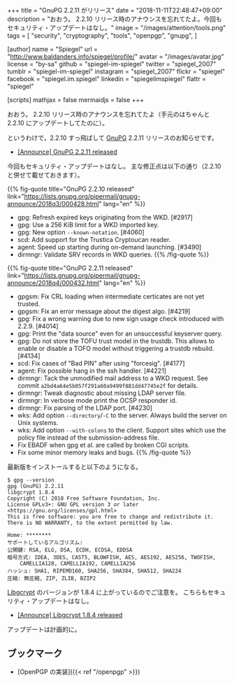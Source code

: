 +++
title = "GnuPG 2.2.11 がリリース"
date = "2018-11-11T22:48:47+09:00"
description = "おおう。 2.2.10 リリース時のアナウンスを忘れてたよ。今回もセキュリティ・アップデートはなし。"
image = "/images/attention/tools.png"
tags = [
  "security",
  "cryptography",
  "tools",
  "openpgp",
  "gnupg",
]

[author]
  name      = "Spiegel"
  url       = "http://www.baldanders.info/spiegel/profile/"
  avatar    = "/images/avatar.jpg"
  license   = "by-sa"
  github    = "spiegel-im-spiegel"
  twitter   = "spiegel_2007"
  tumblr    = "spiegel-im-spiegel"
  instagram = "spiegel_2007"
  flickr    = "spiegel"
  facebook  = "spiegel.im.spiegel"
  linkedin  = "spiegelimspiegel"
  flattr    = "spiegel"

[scripts]
  mathjax = false
  mermaidjs = false
+++

おおう。
2.2.10 リリース時のアナウンスを忘れてたよ（手元のはちゃんと 2.2.10 にアップデートしてたのに）。

というわけで，2.2.10 すっ飛ばして [GnuPG] 2.2.11 リリースのお知らせです。

- [[Announce] GnuPG 2.2.11 released](https://lists.gnupg.org/pipermail/gnupg-announce/2018q4/000432.html)

今回もセキュリティ・アップデートはなし。
主な修正点は以下の通り（2.2.10 と併せて載せておきます）。

{{% fig-quote title="GnuPG 2.2.10 released" link="https://lists.gnupg.org/pipermail/gnupg-announce/2018q3/000428.html" lang="en" %}}
- gpg: Refresh expired keys originating from the WKD.  [#2917]
- gpg: Use a 256 KiB limit for a WKD imported key.
- gpg: New option `--known-notation`.  [#4060]
- scd: Add support for the Trustica Cryptoucan reader.
- agent: Speed up starting during on-demand launching.  [#3490]
- dirmngr: Validate SRV records in WKD queries.
{{% /fig-quote %}}

{{% fig-quote title="GnuPG 2.2.11 released" link="https://lists.gnupg.org/pipermail/gnupg-announce/2018q4/000432.html" lang="en" %}}
* gpgsm: Fix CRL loading when intermediate certicates are not yet trusted.
* gpgsm: Fix an error message about the digest algo.  [#4219]
* gpg: Fix a wrong warning due to new sign usage check introduced with 2.2.9.  [#4014]
* gpg: Print the "data source" even for an unsuccessful keyserver query.
* gpg: Do not store the TOFU trust model in the trustdb.  This allows to enable or disable a TOFO model without triggering a trustdb rebuild.  [#4134]
* scd: Fix cases of "Bad PIN" after using "forcesig".  [#4177]
* agent: Fix possible hang in the ssh handler.  [#4221]
* dirmngr: Tack the unmodified mail address to a WKD request.  See commit `a2bd4a64e5b057f291a60a9499f881dd47745e2f` for details.
* dirmngr: Tweak diagnostic about missing LDAP server file.
* dirmngr: In verbose mode print the OCSP responder id.
* dirmngr: Fix parsing of the LDAP port.  [#4230]
* wks: Add option `--directory`/`-C` to the server.  Always build the server on Unix systems.
* wks: Add option `--with-colons` to the client.  Support sites which use the policy file instead of the submission-address file.
* Fix EBADF when gpg et al. are called by broken CGI scripts.
* Fix some minor memory leaks and bugs.
{{% /fig-quote %}}


最新版をインストールすると以下のようになる。

```text
$ gpg --version
gpg (GnuPG) 2.2.11
libgcrypt 1.8.4
Copyright (C) 2018 Free Software Foundation, Inc.
License GPLv3+: GNU GPL version 3 or later <https://gnu.org/licenses/gpl.html>
This is free software: you are free to change and redistribute it.
There is NO WARRANTY, to the extent permitted by law.

Home: ********
サポートしているアルゴリズム:
公開鍵: RSA, ELG, DSA, ECDH, ECDSA, EDDSA
暗号方式: IDEA, 3DES, CAST5, BLOWFISH, AES, AES192, AES256, TWOFISH,
    CAMELLIA128, CAMELLIA192, CAMELLIA256
ハッシュ: SHA1, RIPEMD160, SHA256, SHA384, SHA512, SHA224
圧縮: 無圧縮, ZIP, ZLIB, BZIP2
```

[Libgcrypt] のバージョンが 1.8.4 に上がっているのでご注意を。
こちらもセキュリティ・アップデートはなし。

- [[Announce] Libgcrypt 1.8.4 released](https://lists.gnupg.org/pipermail/gnupg-announce/2018q4/000431.html)

アップデートは計画的に。

## ブックマーク

- [OpenPGP の実装]({{< ref "/openpgp" >}})

[GnuPG]: https://gnupg.org/ "The GNU Privacy Guard"
[Libgcrypt]: https://gnupg.org/software/libgcrypt/
